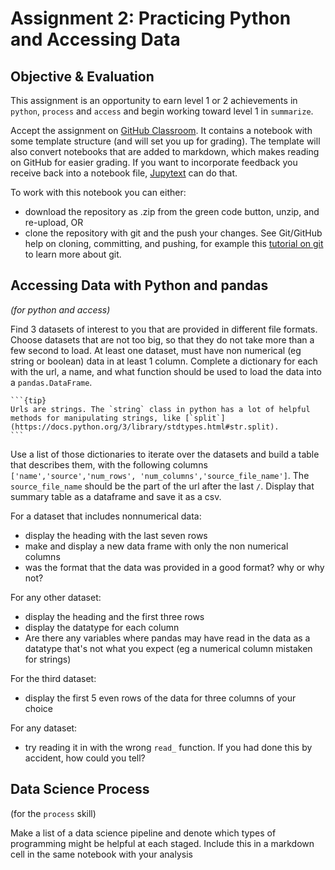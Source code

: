 # Assignment 2: Practicing Python and Accessing Data


## Objective & Evaluation

This assignment is an opportunity to earn level 1 or 2 achievements in `python`, `process` and `access` and begin working toward level 1 in `summarize`.


Accept the assignment on [GitHub Classroom](https://classroom.github.com/a/cQB0hMj5). It contains a notebook with some template structure (and will set you up for grading). The template will also convert notebooks that are added to markdown, which makes reading on GitHub for easier grading. If you want to incorporate feedback you receive back into a notebook file, [Jupytext](https://jupytext.readthedocs.io/en/latest/using-cli.html) can do that.  


To work with this notebook you can either:
- download the repository as .zip from the green code button, unzip, and re-upload, OR
- clone the repository with git and the push your changes. See Git/GitHub help on cloning, committing, and pushing, for example this [tutorial on git](https://swcarpentry.github.io/git-novice/) to learn more about git.


## Accessing Data with Python and pandas
_(for python and access)_

Find 3 datasets of interest to you that are provided in different file formats. Choose datasets that are not too big, so that they do not take more than a few second to load. At least one dataset, must have non numerical (eg string or boolean) data in at least 1 column.
Complete a dictionary for each with the url, a name, and what function should be used to load the data into a `pandas.DataFrame`.

````{margin}
```{tip}
Urls are strings. The `string` class in python has a lot of helpful methods for manipulating strings, like [`split`](https://docs.python.org/3/library/stdtypes.html#str.split).
```
````

Use a list of those dictionaries to iterate over the datasets and build a table that describes them, with the following columns `['name','source','num_rows', 'num_columns','source_file_name']`. The `source_file_name` should be the part of the url after the last `/`. Display that summary table as a dataframe and save it as a csv.



For a dataset that includes nonnumerical data:
- display the heading with the last seven rows
- make and display a new data frame with only the non numerical columns
- was the format that the data was provided in a good format? why or why not?


For any other dataset:
- display the heading and the first three rows
- display the datatype for each column
- Are there any variables where pandas may have read in the data as a datatype that's not what you expect (eg a numerical column mistaken for strings)

For the third dataset:
- display the first 5 even rows of the data for three columns of your choice



For any dataset:
- try reading it in with the wrong `read_` function. If you had done this by accident, how could you tell?


## Data Science Process
(for the `process` skill)

Make a list of a data science pipeline and denote which types of programming might be helpful at each staged. Include this in a markdown cell in the same notebook with your analysis

